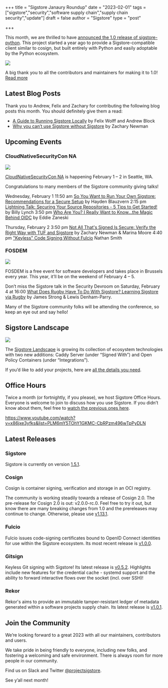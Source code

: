 +++
title = "Sigstore Janaury Roundup"
date = "2023-02-01"
tags = ["sigstore","security","software supply chain","supply chain security","update"]
draft = false
author = "Sigstore"
type = "post"

+++

This month, we are thrilled to have [announced the 1.0 release of sigstore-python](https://blog.sigstore.dev/announcing-the-1-0-release-of-sigstore-python-4f5d718b468d). This project started a year ago to provide a Sigstore-compatible client similar to cosign, but built entirely with Python and easily adoptable by the Python ecosystem.

![](/images/python-logo.png)

A big thank you to all the contributors and maintainers for making it to 1.0! [Read more](https://blog.sigstore.dev/announcing-the-1-0-release-of-sigstore-python-4f5d718b468d)

## Latest Blog Posts

Thank you to Andrew, Felix and Zachary for contributing the following blog posts this month. You should definitely give them a read:

* [A Guide to Running Sigstore Locally](https://blog.sigstore.dev/a-guide-to-running-sigstore-locally-f312dfac0682) by Felix Wolff and Andrew Block
* [Why you can’t use Sigstore without Sigstore](https://blog.sigstore.dev/why-you-cant-use-sigstore-without-sigstore-de1ed745f6fc) by Zachary Newman

## Upcoming Events

### CloudNativeSecurityCon NA 

![](/images/csc.png)

[CloudNativeSecurityCon NA](https://events.linuxfoundation.org/cloudnativesecuritycon-north-america/) is happening February 1 – 2 in Seattle, WA.

Congratulations to many members of the Sigstore community giving talks!

Wednesday, February 1
11:50 am [So You Want to Run Your Own Sigstore: Recommendations for a Secure Setup](https://sched.co/1FV3Y) by Hayden Blauzvern
2:15 pm [Lightning Talk: Securing Your Source Repositories - 5 Tips to Get Started!](https://sched.co/1FV0G) by Billy Lynch
3:50 pm [Who Are You? I Really Want to Know...the Magic Behind OIDC](https://sched.co/1FV4H) by Eddie Zaneski

Thursday, February 2
3:50 pm [Not All That's Signed Is Secure: Verify the Right Way with TUF and Sigstore](https://sched.co/1FV2v) by Zachary Newman & Marina Moore
4:40 pm ["Keyless" Code Signing Without Fulcio](https://sched.co/1FUzp) Nathan Smith

### FOSDEM

![](/images/fosdem.png)

FOSDEM is a free event for software developers and takes place in Brussels every year. This year, it’ll be on the weekend of February 4 – 5.

Don’t miss the Sigstore talk in the Security Devroom on Saturday, February 4 at 16:00 [What Does Rugby Have To Do With Sigstore? Learning Sigstore via Rugby](https://fosdem.org/2023/schedule/event/security_rugby_sigstore/) by James Strong & Lewis Denham-Parry.

Many of the Sigstore community folks will be attending the conference, so keep an eye out and say hello!

## Sigstore Landscape

![](/images/landscape10.png)

The [Sigstore Landscape](https://landscape.openssf.org/sigstore) is growing its collection of ecosystem technologies with two new additions: Caddy Server (under “Signed With”) and Open Policy Containers (under “Integrations”).

If you’d like to add your projects, here are [all the details you need](https://blog.sigstore.dev/new-sigstore-landscape-add-your-signed-project-dda0517723b6).

## Office Hours 

Twice a month (or fortnightly, if you please), we host Sigstore Office Hours. Everyone is welcome to join to discuss how you use Sigstore. If you didn’t know about them, feel free to [watch the previous ones here](https://www.youtube.com/watch?v=x86jxe3yfks&list=PLM6mY5TOhY1GKMC-CbRPzm496wTpPyDLN).

https://www.youtube.com/watch?v=x86jxe3yfks&list=PLM6mY5TOhY1GKMC-CbRPzm496wTpPyDLN 


## Latest Releases

### Sigstore
Sigstore is currently on version [1.5.1](https://github.com/sigstore/sigstore/releases/tag/v1.5.1).

### Cosign
Cosign is container signing, verification and storage in an OCI registry. 

The community is working steadily towards a release of Cosign 2.0. The pre-release for Cosign 2.0 is out: v2.0.0-rc.0. Feel free to try it out, but know there are many breaking changes from 1.0 and the prereleases may continue to change. Otherwise, please use [v1.13.1](https://github.com/sigstore/cosign/releases/tag/v1.13.1).

### Fulcio
Fulcio issues code-signing certificates bound to OpenID Connect identities for use within the Sigstore ecosystem. Its most recent release is [v1.0.0](https://github.com/sigstore/fulcio/releases/tag/v1.0.0).

### Gitsign
Keyless Git signing with Sigstore! Its latest release is [v0.5.2](https://github.com/sigstore/gitsign/releases/tag/v0.5.2). Highlights include new features for the credential cache - systemd support and the ability to forward interactive flows over the socket (incl. over SSH)!

### Rekor
Rekor's aims to provide an immutable tamper-resistant ledger of metadata generated within a software projects supply chain. Its latest release is [v1.0.1](https://github.com/sigstore/rekor/releases/tag/v1.0.1).

## Join the Community

We’re looking forward to a great 2023 with all our maintainers, contributors and users. 

We take pride in being friendly to everyone, including new folks, and fostering a welcoming and safe environment. There is always room for more people in our community. 

Find us on Slack and Twitter [@projectsigstore](https://twitter.com/projectsigstore).

See y’all next month!


